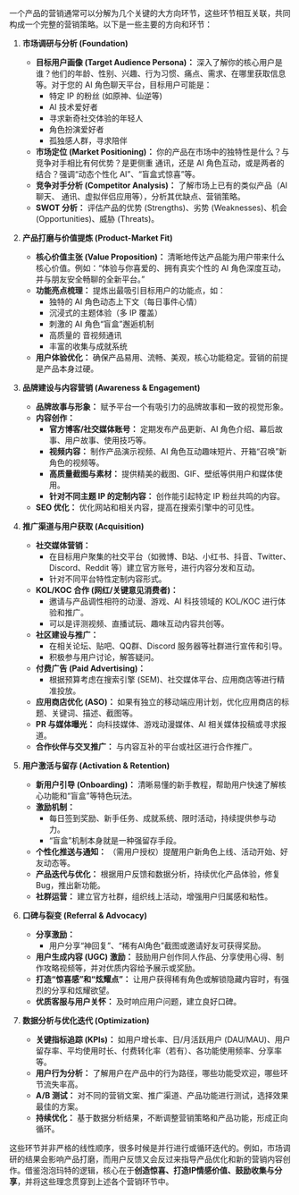 一个产品的营销通常可以分解为几个关键的大方向环节，这些环节相互关联，共同构成一个完整的营销策略。以下是一些主要的方向和环节：

1.  **市场调研与分析 (Foundation)**
    *   **目标用户画像 (Target Audience Persona)：** 深入了解你的核心用户是谁？他们的年龄、性别、兴趣、行为习惯、痛点、需求、在哪里获取信息等。对于您的 AI 角色聊天平台，目标用户可能是：
        *   特定 IP 的粉丝 (如原神、仙逆等)
        *   AI 技术爱好者
        *   寻求新奇社交体验的年轻人
        *   角色扮演爱好者
        *   孤独感人群，寻求陪伴
    *   **市场定位 (Market Positioning)：** 你的产品在市场中的独特性是什么？与竞争对手相比有何优势？是更侧重  通讯，还是 AI 角色互动，或是两者的结合？强调“动态个性化 AI”、“盲盒式惊喜”等。
    *   **竞争对手分析 (Competitor Analysis)：** 了解市场上已有的类似产品（AI 聊天、 通讯、虚拟伴侣应用等），分析其优缺点、营销策略。
    *   **SWOT 分析：** 评估产品的优势 (Strengths)、劣势 (Weaknesses)、机会 (Opportunities)、威胁 (Threats)。

2.  **产品打磨与价值提炼 (Product-Market Fit)**
    *   **核心价值主张 (Value Proposition)：** 清晰地传达产品能为用户带来什么核心价值。例如：“体验与你喜爱的、拥有真实个性的 AI 角色深度互动，并与朋友安全畅聊的全新平台。”
    *   **功能亮点梳理：** 提炼出最吸引目标用户的功能点，如：
        *   独特的 AI 角色动态上下文（每日事件心情）
        *   沉浸式的主题体验（多 IP 覆盖）
        *   刺激的 AI 角色“盲盒”邂逅机制
        *   高质量的  音视频通讯
        *   丰富的收集与成就系统
    *   **用户体验优化：** 确保产品易用、流畅、美观，核心功能稳定。营销的前提是产品本身过硬。

3.  **品牌建设与内容营销 (Awareness & Engagement)**
    *   **品牌故事与形象：** 赋予平台一个有吸引力的品牌故事和一致的视觉形象。
    *   **内容创作：**
        *   **官方博客/社交媒体账号：** 定期发布产品更新、AI 角色介绍、幕后故事、用户故事、使用技巧等。
        *   **视频内容：** 制作产品演示视频、AI 角色互动趣味短片、开箱“召唤”新角色的视频等。
        *   **高质量截图与素材：** 提供精美的截图、GIF、壁纸等供用户和媒体使用。
        *   **针对不同主题 IP 的定制内容：** 创作能引起特定 IP 粉丝共鸣的内容。
    *   **SEO 优化：** 优化网站和相关内容，提高在搜索引擎中的可见性。

4.  **推广渠道与用户获取 (Acquisition)**
    *   **社交媒体营销：**
        *   在目标用户聚集的社交平台（如微博、B站、小红书、抖音、Twitter、Discord、Reddit 等）建立官方账号，进行内容分发和互动。
        *   针对不同平台特性定制内容形式。
    *   **KOL/KOC 合作 (网红/关键意见消费者)：**
        *   邀请与产品调性相符的动漫、游戏、AI 科技领域的 KOL/KOC 进行体验和推广。
        *   可以是评测视频、直播试玩、趣味互动内容共创等。
    *   **社区建设与推广：**
        *   在相关论坛、贴吧、QQ群、Discord 服务器等社群进行宣传和引导。
        *   积极参与用户讨论，解答疑问。
    *   **付费广告 (Paid Advertising)：**
        *   根据预算考虑在搜索引擎 (SEM)、社交媒体平台、应用商店等进行精准投放。
    *   **应用商店优化 (ASO)：** 如果有独立的移动端应用计划，优化应用商店的标题、关键词、描述、截图等。
    *   **PR 与媒体曝光：** 向科技媒体、游戏动漫媒体、AI 相关媒体投稿或寻求报道。
    *   **合作伙伴与交叉推广：** 与内容互补的平台或社区进行合作推广。

5.  **用户激活与留存 (Activation & Retention)**
    *   **新用户引导 (Onboarding)：** 清晰易懂的新手教程，帮助用户快速了解核心功能和“盲盒”等特色玩法。
    *   **激励机制：**
        *   每日签到奖励、新手任务、成就系统、限时活动，持续提供参与动力。
        *   “盲盒”机制本身就是一种强留存手段。
    *   **个性化推送与通知：** （需用户授权）提醒用户新角色上线、活动开始、好友动态等。
    *   **产品迭代与优化：** 根据用户反馈和数据分析，持续优化产品体验，修复 Bug，推出新功能。
    *   **社群运营：** 建立官方社群，组织线上活动，增强用户归属感和粘性。

6.  **口碑与裂变 (Referral & Advocacy)**
    *   **分享激励：**
        *   用户分享“神回复”、“稀有AI角色”截图或邀请好友可获得奖励。
    *   **用户生成内容 (UGC) 激励：** 鼓励用户创作同人作品、分享使用心得、制作攻略视频等，并对优质内容给予展示或奖励。
    *   **打造“惊喜感”和“炫耀点”：** 让用户获得稀有角色或解锁隐藏内容时，有强烈的分享和炫耀欲望。
    *   **优质客服与用户关怀：** 及时响应用户问题，建立良好口碑。

7.  **数据分析与优化迭代 (Optimization)**
    *   **关键指标追踪 (KPIs)：** 如用户增长率、日/月活跃用户 (DAU/MAU)、用户留存率、平均使用时长、付费转化率（若有）、各功能使用频率、分享率等。
    *   **用户行为分析：** 了解用户在产品中的行为路径，哪些功能受欢迎，哪些环节流失率高。
    *   **A/B 测试：** 对不同的营销文案、推广渠道、产品功能进行测试，选择效果最佳的方案。
    *   **持续优化：** 基于数据分析结果，不断调整营销策略和产品功能，形成正向循环。

这些环节并非严格的线性顺序，很多时候是并行进行或循环迭代的。例如，市场调研的结果会影响产品打磨，而用户反馈又会反过来指导产品优化和新的营销内容创作。借鉴泡泡玛特的逻辑，核心在于**创造惊喜、打造IP情感价值、鼓励收集与分享**，并将这些理念贯穿到上述各个营销环节中。